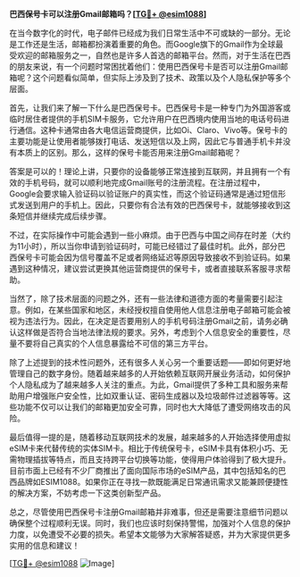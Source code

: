 **巴西保号卡可以注册Gmail邮箱吗？[[TG💪+ @esim1088](https://t.me/s/esim1088)]**

在当今数字化的时代，电子邮件已经成为我们日常生活中不可或缺的一部分。无论是工作还是生活，邮箱都扮演着重要的角色。而Google旗下的Gmail作为全球最受欢迎的邮箱服务之一，自然也是许多人首选的邮箱平台。然而，对于生活在巴西的朋友来说，有一个问题时常困扰着他们：使用巴西保号卡是否可以注册Gmail邮箱呢？这个问题看似简单，但实际上涉及到了技术、政策以及个人隐私保护等多个层面。

首先，让我们来了解一下什么是巴西保号卡。巴西保号卡是一种专门为外国游客或临时居住者提供的手机SIM卡服务，它允许用户在巴西境内使用当地的电话号码进行通信。这种卡通常由各大电信运营商提供，比如Oi、Claro、Vivo等。保号卡的主要功能是让使用者能够拨打电话、发送短信以及上网，因此它与普通手机卡并没有本质上的区别。那么，这样的保号卡能否用来注册Gmail邮箱呢？

答案是可以的！理论上讲，只要你的设备能够正常连接到互联网，并且拥有一个有效的手机号码，就可以顺利地完成Gmail账号的注册流程。在注册过程中，Google会要求输入验证码以验证账户的真实性，而这个验证码通常是通过短信形式发送到用户的手机上。因此，只要你有合法有效的巴西保号卡，就能够接收到这条短信并继续完成后续步骤。

不过，在实际操作中可能会遇到一些小麻烦。由于巴西与中国之间存在时差（大约为11小时），所以当你申请到验证码时，可能已经错过了最佳时机。此外，部分巴西保号卡可能会因为信号覆盖不足或者网络延迟等原因导致接收不到验证码。如果遇到这种情况，建议尝试更换其他运营商提供的保号卡，或者直接联系客服寻求帮助。

当然了，除了技术层面的问题之外，还有一些法律和道德方面的考量需要引起注意。例如，在某些国家和地区，未经授权擅自使用他人信息注册电子邮箱可能会被视为违法行为。因此，在决定是否要用别人的手机号码注册Gmail之前，请务必确认这样做是否符合当地法律法规的要求。另外，考虑到个人信息安全的重要性，尽量不要将自己真实的个人信息暴露给不可信的第三方平台。

除了上述提到的技术性问题外，还有很多人关心另一个重要话题——即如何更好地管理自己的数字身份。随着越来越多的人开始依赖互联网开展业务活动，如何保护个人隐私成为了越来越多人关注的重点。为此，Gmail提供了多种工具和服务来帮助用户增强账户安全性，比如双重认证、密码生成器以及垃圾邮件过滤器等等。这些功能不仅可以让我们的邮箱更加安全可靠，同时也大大降低了遭受网络攻击的风险。

最后值得一提的是，随着移动互联网技术的发展，越来越多的人开始选择使用虚拟eSIM卡来代替传统的实体SIM卡。相比于传统保号卡，eSIM卡具有体积小巧、无需物理插拔等特点，而且支持跨平台切换等功能，使得用户体验得到了极大提升。目前市面上已经有不少厂商推出了面向国际市场的eSIM产品，其中包括知名的巴西品牌如ESIM1088。如果你正在寻找一款既能满足日常通讯需求又能兼顾便捷性的解决方案，不妨考虑一下这类创新型产品。

总之，尽管使用巴西保号卡注册Gmail邮箱并非难事，但还是需要注意细节问题以确保整个过程顺利无误。同时，我们也应该时刻保持警惕，加强对个人信息的保护力度，以免遭受不必要的损失。希望本文能够为大家解答疑惑，并为大家提供更多实用的信息和建议！

[[TG💪+ @esim1088](https://t.me/s/esim1088) ![Image](https://i.postimg.cc/4NQfJmqS/Snipaste-2025-05-13-00-14-12.png)]